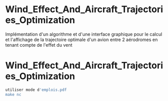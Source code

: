 # Wind_Effect_And_Aircraft_Trajectories_Optimization
Implémentation d'un algorithme et d'une interface graphique pour le calcul et l'affichage de la trajectoire optimale d'un avion entre 2 aérodromes en tenant compte de l'effet du vent

# Wind_Effect_And_Aircraft_Trajectories_Optimization

```bash
utiliser mode d'emplois.pdf
make nc
```
